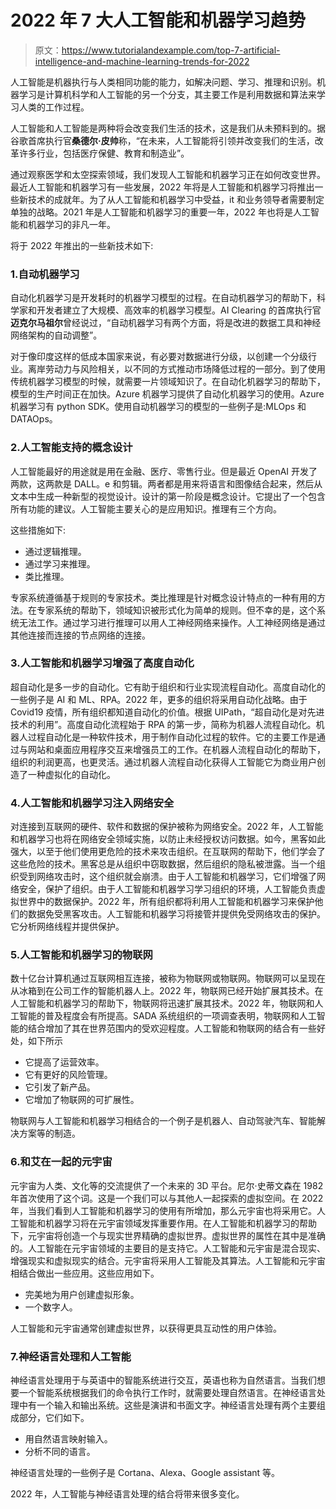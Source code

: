 # 2022 年 7 大人工智能和机器学习趋势

> 原文：<https://www.tutorialandexample.com/top-7-artificial-intelligence-and-machine-learning-trends-for-2022>

人工智能是机器执行与人类相同功能的能力，如解决问题、学习、推理和识别。机器学习是计算机科学和人工智能的另一个分支，其主要工作是利用数据和算法来学习人类的工作过程。

人工智能和人工智能是两种将会改变我们生活的技术，这是我们从未预料到的。据谷歌首席执行官**桑德尔·皮帅**称，“在未来，人工智能将引领并改变我们的生活，改革许多行业，包括医疗保健、教育和制造业”。

通过观察医学和太空探索领域，我们发现人工智能和机器学习正在如何改变世界。最近人工智能和机器学习有一些发展，2022 年将是人工智能和机器学习将推出一些新技术的成就年。为了从人工智能和机器学习中受益，it 和业务领导者需要制定单独的战略。2021 年是人工智能和机器学习的重要一年，2022 年也将是人工智能和机器学习的非凡一年。

将于 2022 年推出的一些新技术如下:

### 1.自动机器学习

自动化机器学习是开发耗时的机器学习模型的过程。在自动机器学习的帮助下，科学家和开发者建立了大规模、高效率的机器学习模型。AI Clearing 的首席执行官**迈克尔马祖尔**曾经说过，“自动机器学习有两个方面，将是改进的数据工具和神经网络架构的自动调整”。

对于像印度这样的低成本国家来说，有必要对数据进行分级，以创建一个分级行业。离岸劳动力与风险相关，以不同的方式推动市场降低过程的一部分。到了使用传统机器学习模型的时候，就需要一片领域知识了。在自动化机器学习的帮助下，模型的生产时间正在加快。Azure 机器学习提供了自动化机器学习的使用。Azure 机器学习有 python SDK。使用自动机器学习的模型的一些例子是:MLOps 和 DATAOps。

### 2.人工智能支持的概念设计

人工智能最好的用途就是用在金融、医疗、零售行业。但是最近 OpenAI 开发了两款，这两款是 DALL。e 和剪辑。两者都是用来将语言和图像结合起来，然后从文本中生成一种新型的视觉设计。设计的第一阶段是概念设计。它提出了一个包含所有功能的建议。人工智能主要关心的是应用知识。推理有三个方向。

这些措施如下:

*   通过逻辑推理。
*   通过学习来推理。
*   类比推理。

专家系统遵循基于规则的专家技术。类比推理是针对概念设计特点的一种有用的方法。在专家系统的帮助下，领域知识被形式化为简单的规则。但不幸的是，这个系统无法工作。通过学习进行推理可以用人工神经网络来操作。人工神经网络是通过其他连接而连接的节点网络的连接。

### 3.人工智能和机器学习增强了高度自动化

超自动化是多一步的自动化。它有助于组织和行业实现流程自动化。高度自动化的一些例子是 AI 和 ML、RPA。2022 年，更多的组织将采用自动化战略。由于 Covid19 疫情，所有组织都知道自动化的价值。根据 UIPath，“超自动化是对先进技术的利用”。高度自动化流程始于 RPA 的第一步，简称为机器人流程自动化。机器人过程自动化是一种软件技术，用于制作自动化过程的软件。它的主要工作是通过与网站和桌面应用程序交互来增强员工的工作。在机器人流程自动化的帮助下，组织的利润更高，也更灵活。通过机器人流程自动化获得人工智能它为商业用户创造了一种虚拟化的自动化。

### 4.人工智能和机器学习注入网络安全

对连接到互联网的硬件、软件和数据的保护被称为网络安全。2022 年，人工智能和机器学习也将在网络安全领域实施，以防止未经授权访问数据。如今，黑客如此强大，以至于他们使用更危险的技术来攻击组织。在互联网的帮助下，他们学会了这些危险的技术。黑客总是从组织中窃取数据，然后组织的隐私被泄露。当一个组织受到网络攻击时，这个组织就会崩溃。由于人工智能和机器学习，它们增强了网络安全，保护了组织。由于人工智能和机器学习学习组织的环境，人工智能负责虚拟世界中的数据保护。2022 年，所有组织都将利用人工智能和机器学习来保护他们的数据免受黑客攻击。人工智能和机器学习将接管并提供免受网络攻击的保护。它分析网络线程并提供保护。

### 5.人工智能和机器学习的物联网

数十亿台计算机通过互联网相互连接，被称为物联网或物联网。物联网可以呈现在从冰箱到在公司工作的智能机器人上。2022 年，物联网已经开始扩展其技术。在人工智能和机器学习的帮助下，物联网将迅速扩展其技术。2022 年，物联网和人工智能的普及程度会有所提高。SADA 系统组织的一项调查表明，物联网和人工智能的结合增加了其在世界范围内的受欢迎程度。人工智能和物联网的结合有一些好处，如下所示

*   它提高了运营效率。
*   它有更好的风险管理。
*   它引发了新产品。
*   它增加了物联网的可扩展性。

物联网与人工智能和机器学习相结合的一个例子是机器人、自动驾驶汽车、智能解决方案等的制造。

### 6.和艾在一起的元宇宙

元宇宙为人类、文化等的交流提供了一个未来的 3D 平台。尼尔·史蒂文森在 1982 年首次使用了这个词。这是一个我们可以与其他人一起探索的虚拟空间。在 2022 年，当我们看到人工智能和机器学习的使用有所增加，那么元宇宙也将采用它。人工智能和机器学习将在元宇宙领域发挥重要作用。在人工智能和机器学习的帮助下，元宇宙将创造一个与现实世界精确的虚拟世界。虚拟世界的属性在其中是准确的。人工智能在元宇宙领域的主要目的是支持它。人工智能和元宇宙是混合现实、增强现实和虚拟现实的结合。元宇宙将采用人工智能及其算法。人工智能和元宇宙相结合做出一些应用。这些应用如下。

*   完美地为用户创建虚拟形象。
*   一个数字人。

人工智能和元宇宙通常创建虚拟世界，以获得更具互动性的用户体验。

### 7.神经语言处理和人工智能

神经语言处理用于与英语中的智能系统进行交互，英语也称为自然语言。当我们想要一个智能系统根据我们的命令执行工作时，就需要处理自然语言。在神经语言处理中有一个输入和输出系统。这些是演讲和书面文字。神经语言处理有两个主要组成部分，它们如下。

*   用自然语言映射输入。
*   分析不同的语言。

神经语言处理的一些例子是 Cortana、Alexa、Google assistant 等。

2022 年，人工智能与神经语言处理的结合将带来很多变化。
